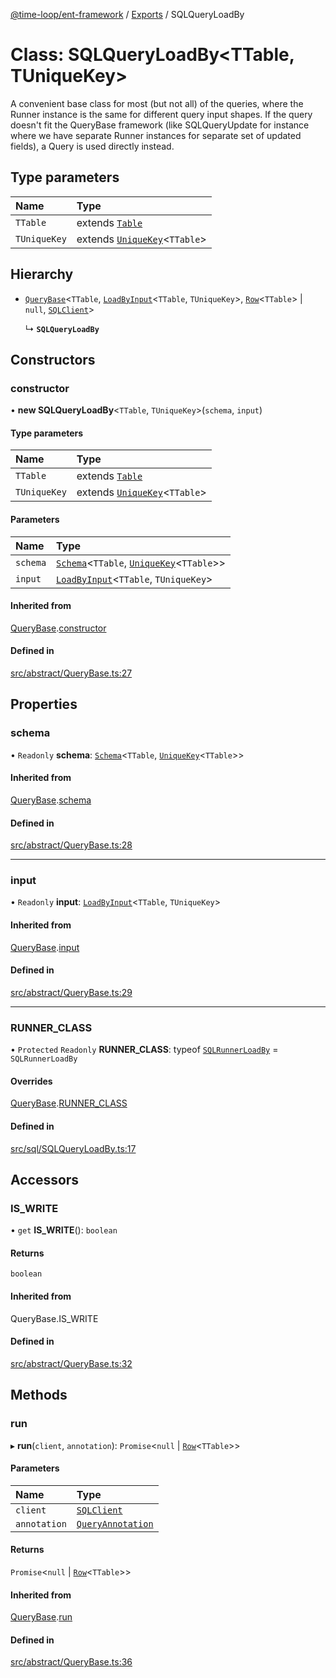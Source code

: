 [@time-loop/ent-framework](../README.md) / [Exports](../modules.md) / SQLQueryLoadBy

# Class: SQLQueryLoadBy<TTable, TUniqueKey\>

A convenient base class for most (but not all) of the queries, where the
Runner instance is the same for different query input shapes. If the query
doesn't fit the QueryBase framework (like SQLQueryUpdate for instance where
we have separate Runner instances for separate set of updated fields), a
Query is used directly instead.

## Type parameters

| Name | Type |
| :------ | :------ |
| `TTable` | extends [`Table`](../modules.md#table) |
| `TUniqueKey` | extends [`UniqueKey`](../modules.md#uniquekey)<`TTable`\> |

## Hierarchy

- [`QueryBase`](QueryBase.md)<`TTable`, [`LoadByInput`](../modules.md#loadbyinput)<`TTable`, `TUniqueKey`\>, [`Row`](../modules.md#row)<`TTable`\> \| ``null``, [`SQLClient`](SQLClient.md)\>

  ↳ **`SQLQueryLoadBy`**

## Constructors

### constructor

• **new SQLQueryLoadBy**<`TTable`, `TUniqueKey`\>(`schema`, `input`)

#### Type parameters

| Name | Type |
| :------ | :------ |
| `TTable` | extends [`Table`](../modules.md#table) |
| `TUniqueKey` | extends [`UniqueKey`](../modules.md#uniquekey)<`TTable`\> |

#### Parameters

| Name | Type |
| :------ | :------ |
| `schema` | [`Schema`](Schema.md)<`TTable`, [`UniqueKey`](../modules.md#uniquekey)<`TTable`\>\> |
| `input` | [`LoadByInput`](../modules.md#loadbyinput)<`TTable`, `TUniqueKey`\> |

#### Inherited from

[QueryBase](QueryBase.md).[constructor](QueryBase.md#constructor)

#### Defined in

[src/abstract/QueryBase.ts:27](https://github.com/clickup/rest-client/blob/master/src/abstract/QueryBase.ts#L27)

## Properties

### schema

• `Readonly` **schema**: [`Schema`](Schema.md)<`TTable`, [`UniqueKey`](../modules.md#uniquekey)<`TTable`\>\>

#### Inherited from

[QueryBase](QueryBase.md).[schema](QueryBase.md#schema)

#### Defined in

[src/abstract/QueryBase.ts:28](https://github.com/clickup/rest-client/blob/master/src/abstract/QueryBase.ts#L28)

___

### input

• `Readonly` **input**: [`LoadByInput`](../modules.md#loadbyinput)<`TTable`, `TUniqueKey`\>

#### Inherited from

[QueryBase](QueryBase.md).[input](QueryBase.md#input)

#### Defined in

[src/abstract/QueryBase.ts:29](https://github.com/clickup/rest-client/blob/master/src/abstract/QueryBase.ts#L29)

___

### RUNNER\_CLASS

• `Protected` `Readonly` **RUNNER\_CLASS**: typeof [`SQLRunnerLoadBy`](SQLRunnerLoadBy.md) = `SQLRunnerLoadBy`

#### Overrides

[QueryBase](QueryBase.md).[RUNNER_CLASS](QueryBase.md#runner_class)

#### Defined in

[src/sql/SQLQueryLoadBy.ts:17](https://github.com/clickup/rest-client/blob/master/src/sql/SQLQueryLoadBy.ts#L17)

## Accessors

### IS\_WRITE

• `get` **IS_WRITE**(): `boolean`

#### Returns

`boolean`

#### Inherited from

QueryBase.IS\_WRITE

#### Defined in

[src/abstract/QueryBase.ts:32](https://github.com/clickup/rest-client/blob/master/src/abstract/QueryBase.ts#L32)

## Methods

### run

▸ **run**(`client`, `annotation`): `Promise`<``null`` \| [`Row`](../modules.md#row)<`TTable`\>\>

#### Parameters

| Name | Type |
| :------ | :------ |
| `client` | [`SQLClient`](SQLClient.md) |
| `annotation` | [`QueryAnnotation`](../interfaces/QueryAnnotation.md) |

#### Returns

`Promise`<``null`` \| [`Row`](../modules.md#row)<`TTable`\>\>

#### Inherited from

[QueryBase](QueryBase.md).[run](QueryBase.md#run)

#### Defined in

[src/abstract/QueryBase.ts:36](https://github.com/clickup/rest-client/blob/master/src/abstract/QueryBase.ts#L36)

